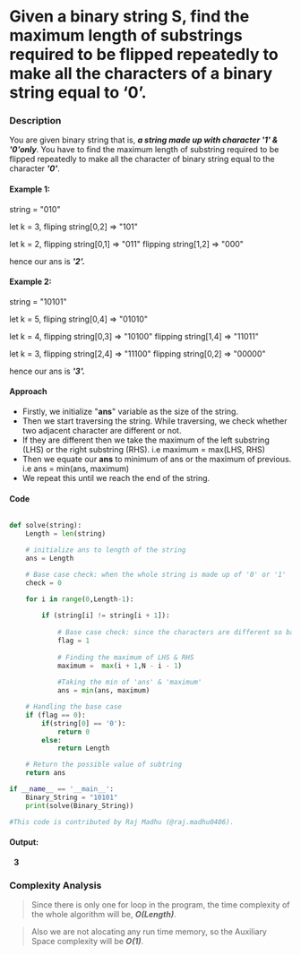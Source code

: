 # __Given a binary string S, find the maximum length of substrings required to be flipped repeatedly to make all the characters of a binary string equal to ‘0’.__

### Description

You are given binary string that is, ___a string made up with character '1' & '0'only___. You have to find the maximum length of substring required to be flipped repeatedly to make all the character of binary string equal to the character ___'0'___.  

#### Example 1:

string = "010"

let k = 3,
fliping string[0,2] => "101"

let k = 2,
flipping string[0,1] => "011"
flipping string[1,2] => "000"

hence our ans is ___'2'.___

#### Example 2:

string = "10101"

let k = 5,
fliping string[0,4] => "01010"

let k = 4,
flipping string[0,3] => "10100"
flipping string[1,4] => "11011"

let k = 3,
flipping string[2,4] => "11100"
flipping string[0,2] => "00000"

hence our ans is ___'3'.___


#### Approach

- Firstly, we initialize  "__ans__" variable as the size of the string. 
- Then we start  traversing the string. While traversing, we check whether two adjacent character are different or not. 
- If they are different then we take the maximum of the left substring (LHS) or the right substring (RHS). i.e maximum = max(LHS, RHS)
- Then we equate our __ans__ to minimum of ans or the maximum of previous. i.e ans = min(ans, maximum)
- We repeat this until we reach the end of the string.

#### Code

```python

def solve(string):
	Length = len(string)

	# initialize ans to length of the string
	ans = Length

    # Base case check: when the whole string is made up of '0' or '1'
	check = 0

	for i in range(0,Length-1):
	
		if (string[i] != string[i + 1]):
		
			# Base case check: since the characters are different so base case is not required
			flag = 1
			
			# Finding the maximum of LHS & RHS
			maximum =  max(i + 1,N - i - 1)
			
			#Taking the min of 'ans' & 'maximum'
			ans = min(ans, maximum)

	# Handling the base case
	if (flag == 0):
		if(string[0] == '0'):
		    return 0
		else:
		    return Length

	# Return the possible value of subtring
	return ans

if __name__ == '__main__':
	Binary_String = "10101"
	print(solve(Binary_String))

#This code is contributed by Raj Madhu (@raj.madhu0406).
```

#### Output:
&nbsp; __3__

### Complexity Analysis

> Since there is only one for loop in the program, the time complexity of the whole algorithm will be,   ___O(Length)___.

> Also we are not alocating any run time memory, so the Auxiliary Space complexity will be ___O(1)___.




##
